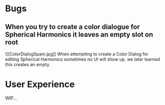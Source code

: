 # Bugs
## When you try to create a color dialogue for Spherical Harmonics it leaves an empty slot on root
![[ColorDialogSpam.jpg]]
When attempting to create a Color Dialog for editing Spherical Harmonics sometimes no UI will show up, we later learned this creates an empty.
# User Experience
WIP...